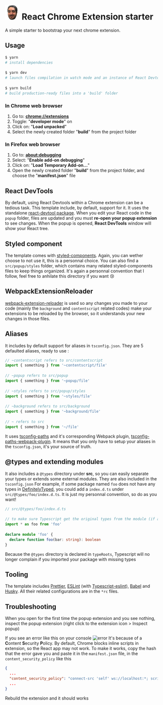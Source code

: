 # ![Logo](src/assets/icon-48.png?raw=true "Logo") React Chrome Extension starter
A simple starter to bootstrap your next chrome extension.

## Usage

```bash
$ yarn 
# install dependencies

$ yarn dev
# launch files compilation in watch mode and an instance of React Devtool

$ yarn build
# build production-ready files into a 'build' folder 
```

### In Chrome web browser
1. Go to: [**chrome://extensions**](chrome://extensions)
2. Toggle: "**developer mode**" on
3. Click on: "**Load unpacked**"
4. Select the newly created folder "**build**" from the project folder

### In Firefox web browser
1. Go to: [**about:debugging**](about:debugging)
2. Select: "**Enable add-on debugging**"
3. Click on: "**Load Temporary Add-on…**"
4. Open the newly created folder "**build**" from the project folder, and choose the "**manifest.json**" file

## React DevTools
By default, using React Devtools within a Chrome extension can be a tedious 
task. This template include, by default, support for it. It uses
the standalone [react-devtool package](https://www.npmjs.com/package/react-devtools).
When you edit your React code in the `popup` folder, files are updated and you 
must **re-open your popup extension** to see changes. When the popup is opened,
**React DevTools** window will show your React tree.

## Styled component
The template comes with [styled-components](https://github.com/styled-components/styled-components). 
Again, you can wether choose to not use it, this is a personnal choice. 
You can also find a `src/popup/styles` folder, which contains many related 
styled-components files to keep things organized. It's again a personnal convention 
that I follow, feel free to anhilate this directory if you want 😢 

## WebpackExtensionReloader
[webpack-extension-reloader](https://github.com/rubenspgcavalcante/webpack-extension-reloader) is used 
so any changes you made to your code (mainly the `background` and `contentscript` related codes) 
make your extensions to be reloaded by the browser, so it understands your new 
changes in those files.

## Aliases
It includes by default support for aliases in `tsconfig.json`.
They are 5 defaulted aliases, ready to use : 
```typescript
// ~contentscript refers to src/contentscript
import { something } from '~contentscript/file'

// ~popup refers to src/popup
import { something } from '~popup/file'

// ~styles refers to src/popup/styles
import { something } from '~styles/file'

// ~background refers to src/background
import { something } from '~background/file'

// ~ refers to src
import { something } from '~/file'
```

It uses [tsconfig-paths](https://github.com/dividab/tsconfig-paths) and it's corresponding Webpack plugin, [tsconfig-paths-webpack-plugin](https://github.com/dividab/tsconfig-paths-webpack-plugin). 
It means that you only have to setup your aliases in the `tsconfig.json`, it's your source of truth. 

## @types and extending modules
It also includes a `@types` directory under **src**, so you can easily 
separate your types or extends some external modules. They are also included in the `tsconfig.json`
For example, if some package named `foo` does not have any types in [DefinitelyTyped](https://definitelytyped.org/), you could 
add a `index.d.ts` under `src/@types/foo/index.d.ts`. It is just my personnal convention, so do as you want!

```typescript
// src/@types/foo/index.d.ts

// to make sure Typescript get the original types from the module (if any)
import * as foo from 'foo'

declare module 'foo' {
  declare function foo(bar: string): boolean
} 
```

Because the `@types` directory is declared in `typeRoots`, Typescript will no longer complain if you imported your package with missing types

## Tooling
The template includes [Prettier](https://prettier.io/), [ESLint](https://eslint.org/) (with [Typescript-eslint](https://github.com/typescript-eslint/typescript-eslint)), [Babel](https://babeljs.io/) and [Husky](https://github.com/typicode/husky).
All their related configurations are in the `*rc` files.

## Troubleshooting
When you open for the first time the popup extension and you see nothing, 
inspect the popup extension (right click to the extension icon > Inspect popup)

If you see an error like this on your console
![error](https://miro.medium.com/max/1625/1*XOZ-S9jMg84f1Dmf5hwB5Q.png)
It's because of a **C**ontent **S**ecurity **P**olicy. 
By default, Chrome blocks inline scripts in extension, so the React 
app may not work. To make it works, copy the hash that the error gave you
and paste it in the `manifest.json` file, in the `content_security_policy` like this
```json
{
  ...
  "content_security_policy": "connect-src 'self' ws://localhost:*; script-src 'self' 'unsafe-eval' '<YOUR_HASH_HERE>'; object-src 'self'",
  ... 
}
```

Rebuild the extension and it should works
